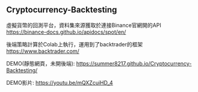 ## Cryptocurrency-Backtesting
虛擬貨幣的回測平台，資料集來源獲取於連接Binance官網開的API https://binance-docs.github.io/apidocs/spot/en/

後端策略計算於Colab上執行，運用到了backtrader的框架 https://www.backtrader.com/

DEMO(靜態網頁，未開後端): https://summer8217.github.io/Cryptocurrency-Backtesting/

DEMO影片: https://youtu.be/mQXZcuiHD_4
